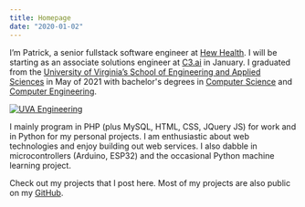```yaml
---
title: Homepage
date: "2020-01-02"
---
```


I’m Patrick, a senior fullstack software engineer at [Hew Health](https://hewhealth.com/). I will be starting as an associate solutions engineer at [C3.ai](https://c3.ai/) in January. I graduated from the [University of Virginia’s School of Engineering and Applied Sciences](https://engineering.virginia.edu/) in May of 2021 with bachelor's degrees in [Computer Science](https://engineering.virginia.edu/departments/computer-science) and [Computer Engineering](https://engineering.virginia.edu/departments/electrical-and-computer-engineering).

[<img src="/images/uva-engineering.svg" alt="UVA Engineering" class="no-shadow"></img>](https://engineering.virginia.edu/)

I mainly program in PHP (plus MySQL, HTML, CSS, JQuery JS) for work and in Python for my personal projects. I am enthusiastic about web technologies and enjoy building out web services. I also dabble in microcontrollers (Arduino, ESP32) and the occasional Python machine learning project.

Check out my projects that I post here. Most of my projects are also public on my [GitHub](https://github.com/patthomasrick).
